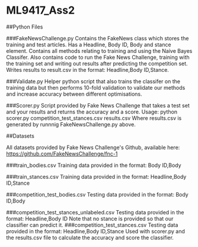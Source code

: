 # ML9417_Ass2


##Python Files

###FakeNewsChallenge.py
Contains the FakeNews class which stores the training and test articles. Has a Headline, Body ID, Body and stance element.
Contains all methods relating to training and using the Naive Bayes Classifer. Also contains code to run the Fake News
Challenge, training with the training set and writing out results after predicting the competition set. 
Writes results to result.csv in the format: Headline,Body ID,Stance.

###Validate.py
Helper python script that also trains the classifer on the training data but then performs 10-fold validation to validate 
our methods and increase accuracy between different optimisations.

###Scorer.py
Script provided by Fake News Challenge that takes a test set and your results and returns the accuracy and a score. 
Usage: python scorer.py competition_test_stances.csv results.csv
Where results.csv is generated by runnnig FakeNewsChallenge.py above.

##Datasets

All datasets provided by Fake News Challenge's Github, available here: https://github.com/FakeNewsChallenge/fnc-1

###train_bodies.csv
Training data provided in the format: Body ID,Body

###train_stances.csv
Training data provided in the format: Headline,Body ID,Stance

###competition_test_bodies.csv
Testing data provided in the format: Body ID,Body

###competition_test_stances_unlabeled.csv
Testing data provided in the format: Headline,Body ID
Note that no stance is provided so that our classifier can predict it.
###competition_test_stances.csv
Testing data provided in the format: Headline,Body ID,Stance
Used with scorer.py and the results.csv file to calculate the accuracy and score the classifier.
